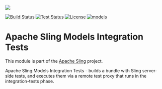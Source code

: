 [<img src="http://sling.apache.org/res/logos/sling.png"/>](http://sling.apache.org)

 [![Build Status](https://builds.apache.org/buildStatus/icon?job=sling-org-apache-sling-models-integration-tests-1.8)](https://builds.apache.org/view/S-Z/view/Sling/job/sling-org-apache-sling-models-integration-tests-1.8) [![Test Status](https://img.shields.io/jenkins/t/https/builds.apache.org/view/S-Z/view/Sling/job/sling-org-apache-sling-models-integration-tests-1.8.svg)](https://builds.apache.org/view/S-Z/view/Sling/job/sling-org-apache-sling-models-integration-tests-1.8/test_results_analyzer/) [![License](https://img.shields.io/badge/License-Apache%202.0-blue.svg)](https://www.apache.org/licenses/LICENSE-2.0) [![models](https://sling.apache.org/badges/group-models.svg)](https://github.com/apache/sling-aggregator/blob/master/docs/groups/models.md)

# Apache Sling Models Integration Tests

This module is part of the [Apache Sling](https://sling.apache.org) project.

Apache Sling Models Integration Tests - builds a bundle with Sling server-side tests, and executes them via a remote test proxy that runs in the integration-tests phase.
